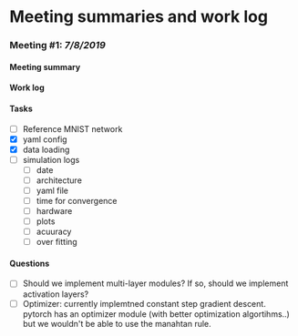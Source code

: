 # Meeting summaries and work log
### **Meeting #1:** *7/8/2019*
#### Meeting summary
#### Work log
#### Tasks
- [ ] Reference MNIST network
- [x] yaml config
- [x] data loading
- [ ] simulation logs
  - [ ] date
  - [ ] architecture
  - [ ] yaml file
  - [ ] time for convergence
  - [ ] hardware
  - [ ] plots
  - [ ] acuuracy
  - [ ] over fitting
#### Questions
- [ ] Should we implement multi-layer modules? If so, should we implement activation layers?
- [ ]  Optimizer: currently implemtned constant step gradient descent. pytorch has an optimizer module (with better optimization algortihms..)  but we wouldn't be able to use the manahtan rule.